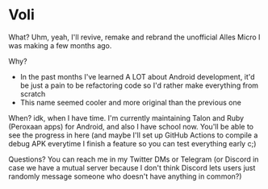 # Voli

What? Uhm, yeah, I'll revive, remake and rebrand the unofficial Alles Micro I was making a few months ago. 

Why?

- In the past months I've learned A LOT about Android development, it'd be just a pain to be refactoring code so 
I'd rather make everything from scratch
- This name seemed cooler and more original than the previous one

When? idk, when I have time. I'm currently maintaining Talon and Ruby (Peroxaan apps) for Android, and also I 
have school now. You'll be able to see the progress in here (and maybe I'll set up GitHub Actions to compile a 
debug APK everytime I finish a feature so you can test everything early c;)

Questions? You can reach me in my Twitter DMs or Telegram (or Discord in case we have a mutual server because I 
don't think Discord lets users just randomly message someone who doesn't have anything in common?)
